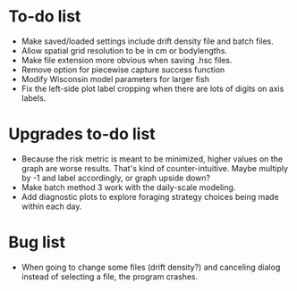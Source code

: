 # To-do list

* Make saved/loaded settings include drift density file and batch files.
* Allow spatial grid resolution to be in cm or bodylengths.
* Make file extension more obvious when saving .hsc files.
* Remove option for piecewise capture success function
* Modify Wisconsin model parameters for larger fish
* Fix the left-side plot label cropping when there are lots of digits on axis labels.

# Upgrades to-do list

* Because the risk metric is meant to be minimized, higher values on the graph are worse results. That's 
  kind of counter-intuitive. Maybe multiply by -1 and label accordingly, or graph upside down?
* Make batch method 3 work with the daily-scale modeling.
* Add diagnostic plots to explore foraging strategy choices being made within each day.

# Bug list

* When going to change some files (drift density?) and canceling dialog instead of selecting a file, the program crashes.
